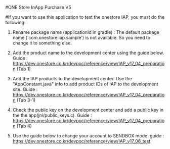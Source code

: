 #ONE Store InApp Purchase V5

#If you want to use this application to test the onestore IAP, you must do the following:

1. Rename package name (applicationId in gradle)
: The default package name ('com.onestore.iap.sample') is not available. So you need to change it to something else.

2. Add the product name to the development center using the guide below.
Guide : https://dev.onestore.co.kr/devpoc/reference/view/IAP_v17_04_preparation (Tab 1)

3. Add the IAP products to the development center.
Use the "AppConstant.java" info to add product IDs of IAP to the development site.
Guide : https://dev.onestore.co.kr/devpoc/reference/view/IAP_v17_04_preparation (Tab 3-1)

4. Check the public key on the development center and add a public key in the the app(jni/public_keys.c).
Guide : https://dev.onestore.co.kr/devpoc/reference/view/IAP_v17_04_preparation (Tab 4)

5.  Use the guide below to change your account to SENDBOX mode.
guide : https://dev.onestore.co.kr/devpoc/reference/view/IAP_v17_06_test 
